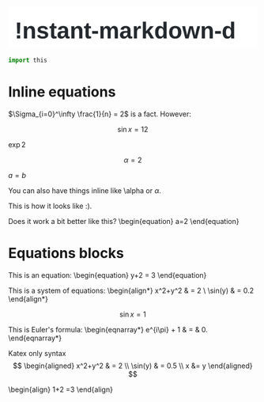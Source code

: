 ![](images/test_img.png)

```python
import this
```

# Inline equations

$\Sigma_{i=0}^\infty \frac{1}{n} = 2$ is a fact. However:

$$\sin x = 12$$

$\exp{2}$

$$\alpha =2$$

$a=b$

You can also have things inline like \alpha or $\alpha$.

This is how it looks like :).

Does it work a bit better like this?
\begin{equation}
a=2
\end{equation}

# Equations blocks

This is an equation:
\begin{equation}
y+2 = 3
\end{equation}

This is a system of equations:
\begin{align*}
x^2+y^2 & = 2 \\
\sin(y) & = 0.2
\end{align*}

$$\sin x = 1$$

This is Euler's formula:
\begin{eqnarray*}
e^{i\pi} + 1 & = & 0.
\end{eqnarray*}

Katex only syntax
$$
\begin{aligned}
x^2+y^2 & = 2 \\
\sin(y) & = 0.5 \\
x &= y
\end{aligned}
$$


\begin{align}
1+2 =3
\end{align}

